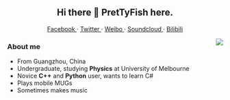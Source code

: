 <h2 align="center">Hi there 👋 PretTyFish here.</h2>

<p align="center">
  <a href="https://www.facebook.com/PretTyFish.Hollis">
  Facebook
  </a>
  ·
  <a href="https://twitter.com/PreT_Fish">
  Twitter
  </a>
  ·
  <a href="https://weibo.com/5579621721">
  Weibo
  </a>
  ·
  <a href="https://soundcloud.com/prettyfish">
  Soundcloud
  </a>
  ·
  <a href="https://space.bilibili.com/4788363">
  Bilibili
  </a>
</p>

<img align="right" src="https://github-readme-stats.vercel.app/api?username=PretTy-Fish&show_icons=true&hide_border=true&theme=default"/>

### About me

- From Guangzhou, China
- Undergraduate, studying **Physics** at University of Melbourne
- Novice **C++** and **Python** user, wants to learn C#
- Plays mobile MUGs
- Sometimes makes music

<!--
**PretTy-Fish/PretTy-Fish** is a ✨ _special_ ✨ repository because its `README.md` (this file) appears on your GitHub profile.

Here are some ideas to get you started:

- 🔭 I’m currently working on ...
- 🌱 I’m currently learning ...
- 👯 I’m looking to collaborate on ...
- 🤔 I’m looking for help with ...
- 💬 Ask me about ...
- 📫 How to reach me: ...
- 😄 Pronouns: ...
- ⚡ Fun fact: ...
-->
